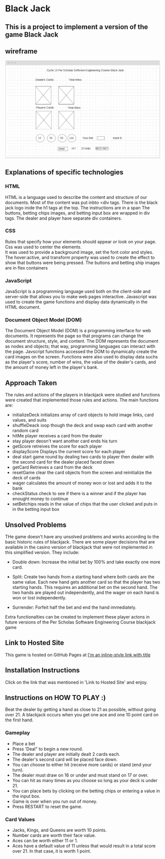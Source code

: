 # Black Jack
## This is a project to implement a version of the game Black Jack
## wireframe
![alt text](https://github.com/jsnmui/blackjackthegame/blob/main/wireframe.jpg  "wire frame")
 

## Explanations of specific technologies 
### HTML 
HTML is a language used to describe the content and structure of our documents. 
Most of the content was put inbto <div tags. There is the black jack logo inide the h1 tags at the top.
The instructions are in a span 
The buttons, betting chips images, and betting input box are wrapped in div tags.
The dealer and player have separate div containers.
### CSS
Rules that specify how your elements should appear or look on your page.
Css was used to center the elements.  
It was used to provide a background image, set the font color and styles.
The hover:active, and transform property was used to create the effect to show that buttons were being pressed.
The buttons and betting ship images are in flex containers 

### JavaScript 
JavaScript is a programming language used both on the client-side and server-side that allows you to make web pages interactive.
Javascript was used to create the game functions and display data dynamically in the HTML document.

### Document Object Model (DOM)
The Document Object Model (DOM) is a programming interface for web documents. It represents the page so that programs can change the document structure, style, and content. The DOM represents the document as nodes and objects; that way, programming languages can interact with the page.
Javscript functions accessed the DOM to dynamically create the card images on the screen.
Functions were also used to display data suchs as the player's score, number of wins, the value of the dealer's cards, and the amount of money left in the player's bank.

## Approach Taken
The rules and actions of the players in blackjack were studied and functions were created that implemented those rules and actions.
The main functions are:
*   initializeDeck   initializes array of card objects to hold image links, card values, and suits
*   shuffleDeack     ioop though the deck and swap each card with another random card
*   hitMe            player receives a card from the dealer
*   stay             player deosn't want another card ends his turn
*   getScore         retreives the score for each player
*   displayScore     Displays the current score for each player
*   deal             start game round by dealing two cards to player then dealer with the second card for the dealer placed faced down
*   getCard          Retrieves  a card from the deck
*   resetGame        clear the card objects from the screen and reinitialize the deck of cards
*   wager            calculates the amount of money won or lost and adds it to the bank
*   checkStatus      check to see if there is a winner and if the player has enought money to continue
*   setBetchips      reads in the value of chips that the user clicked and puts in in the betting input box

## Unsolved Problems
THe game doesn't have any unsolved problems and works according to the basic historic rules of blackjack.
There are some player decisions that are available in the casino version of blackjack that were not implemented in this simplified version.
They include:
*  Double down: Increase the initial bet by 100% and take exactly one more card. 

* Split: Create two hands from a starting hand where both cards are the same value. Each new hand gets another card so that the player has two starting hands. This requires an additional bet on the second hand. The two hands are played out independently, and the wager on each hand is won or lost independently. 

* Surrender: Forfeit half the bet and end the hand immediately. 

Extra functionalties can be created to implement these player actons in future versions of the Per Scholas Software Engineering Course blackjack game 

## Link to Hosted Site
 This game is hosted on GitHub Pages at [I'm an inline-style link with title](https://jsnmui.github.io/blackjackthegame/ "Black Jack Game")

## Installation Instructions
Click on the link that was mentioned in 'Link to Hosted Site' and enjoy.

## Instructions on HOW TO PLAY :)

 Beat the dealer by getting a hand as close to 21 as possible, without going over 21. A blackjack occurs when you get one ace and one 10 point card on the first hand.

### Gameplay
* Place a bet
* Press 'Deal" to begin a new round.
* The dealer and player are initially dealt 2 cards each.
* The dealer's second card will be placed face down.
* You can choose to either hit (receive more cards) or stand (end your turn).
* The dealer must draw on 16 or under and must stand on 17 or over.
* You can hit as many times as you choose so long as your deck is under 21.
* You can place bets by clicking on the betting chips or entering a value in the input box.
* Game is over when you run out of money.
* Press RESTART to reset the game.
### Card Values

* Jacks, Kings, and Queens are worth 10 points.
* Number cards are worth their face value.
* Aces can be worth either 11 or 1.
* Aces have a default value of 11 unless that would result in a total score over 21. In that case, it is worth 1 point.

